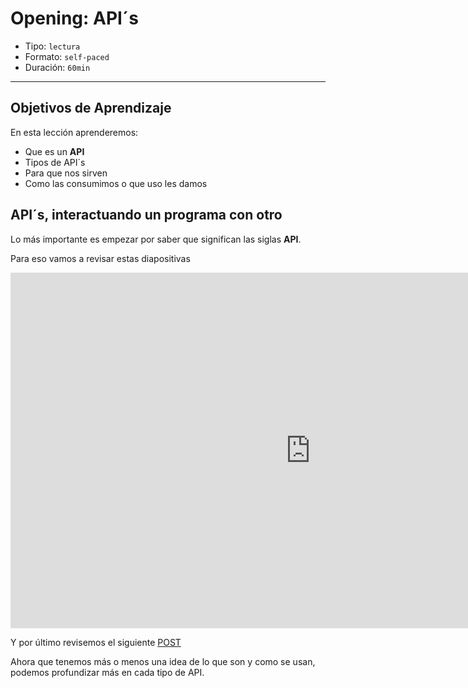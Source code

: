 # Opening: API´s

- Tipo: `lectura`
- Formato: `self-paced`
- Duración: `60min`

***

## Objetivos de Aprendizaje

En esta lección aprenderemos:

- Que es un **API**
- Tipos de API´s
- Para que nos sirven
- Como las consumimos o que uso les damos

## API´s, interactuando un programa con otro

Lo más importante es empezar por saber que significan las siglas **API**.

Para eso vamos a revisar estas diapositivas

<iframe src="https://docs.google.com/presentation/d/e/2PACX-1vQLsUpEB6EewMTi12LzDOPU61cb3ZGn43KEAiBG3WShEs_TFsqnhoKsPG7eikTf1pNyue06FUD2yENI/embed?start=false&loop=false&delayms=5000" frameborder="0" width="960" height="569" allowfullscreen="true" mozallowfullscreen="true" webkitallowfullscreen="true"></iframe>

Y por último revisemos el siguiente [POST](https://medium.com/laboratoria-how-to/entiendo-como-funciona-el-internet-parte-apis-c20c3053ae76)

Ahora que tenemos más o menos una idea de lo que son y como se usan, podemos
profundizar más en cada tipo de API.
